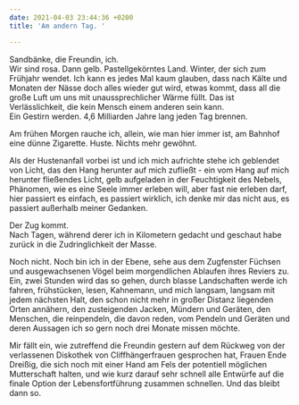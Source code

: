 ```yaml
---
date: 2021-04-03 23:44:36 +0200
title: 'Am andern Tag. '

---
```

Sandbänke, die Freundin, ich.   
Wir sind rosa. Dann gelb. Pastellgekörntes Land. Winter, der sich zum Frühjahr wendet. Ich kann es jedes Mal kaum glauben, dass nach Kälte und Monaten der Nässe doch alles wieder gut wird, etwas kommt, dass all die große Luft um uns mit unaussprechlicher Wärme füllt. Das ist Verlässlichkeit, die kein Mensch einem anderen sein kann.   
Ein Gestirn werden. 4,6 Milliarden Jahre lang jeden Tag brennen.

Am frühen Morgen rauche ich, allein, wie man hier immer ist, am Bahnhof eine dünne Zigarette. Huste. Nichts mehr gewöhnt. 

Als der Hustenanfall vorbei ist und ich mich aufrichte stehe ich geblendet von Licht, das den Hang herunter auf mich zufließt - ein vom Hang auf mich herunter fließendes Licht, gelb aufgeladen in der Feuchtigkeit des Nebels, Phänomen, wie es eine Seele immer erleben will, aber fast nie erleben darf, hier passiert es einfach, es passiert wirklich, ich denke mir das nicht aus, es passiert außerhalb meiner Gedanken. 

Der Zug kommt.   
Nach Tagen, während derer ich in Kilometern gedacht und geschaut habe zurück in die Zudringlichkeit der Masse. 

Noch nicht. Noch bin ich in der Ebene, sehe aus dem Zugfenster Füchsen und ausgewachsenen Vögel beim morgendlichen Ablaufen ihres Reviers zu. Ein, zwei Stunden wird das so gehen, durch blasse Landschaften werde ich fahren, frühstücken, lesen, Kahnemann, und mich langsam, langsam mit jedem nächsten Halt, den schon nicht mehr in großer Distanz liegenden Orten annähern, den zusteigenden Jacken, Mündern und Geräten, den Menschen, die reinpendeln, die davon reden, vom Pendeln und Geräten und deren Aussagen ich so gern noch drei Monate missen möchte. 

Mir fällt ein, wie zutreffend die Freundin gestern auf dem Rückweg von der verlassenen Diskothek von Cliffhängerfrauen gesprochen hat, Frauen Ende Dreißig, die sich noch mit einer Hand am Fels der potentiell möglichen Mutterschaft halten, und wie kurz darauf sehr schnell alle Entwürfe auf die finale Option der Lebensfortführung zusammen schnellen. Und das bleibt dann so.